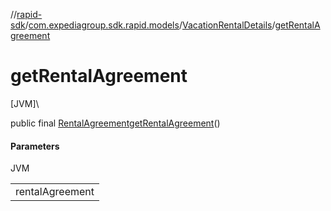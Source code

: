 //[rapid-sdk](../../../index.md)/[com.expediagroup.sdk.rapid.models](../index.md)/[VacationRentalDetails](index.md)/[getRentalAgreement](get-rental-agreement.md)

# getRentalAgreement

[JVM]\

public final [RentalAgreement](../-rental-agreement/index.md)[getRentalAgreement](get-rental-agreement.md)()

#### Parameters

JVM

| |
|---|
| rentalAgreement |
